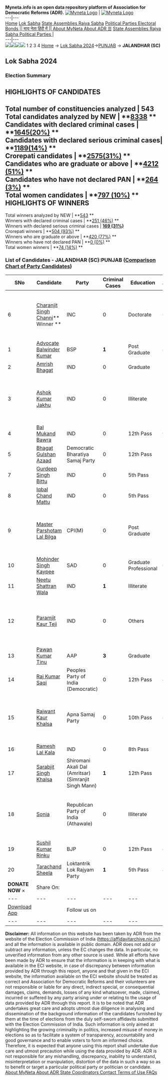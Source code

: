 **Myneta.info is an open data repository platform of Association for Democratic Reforms (ADR).**
[![Myneta Logo](https://www.myneta.info/lib/img/myneta-logo.png)](https://www.myneta.info/) | [![Myneta Logo](https://www.myneta.info/lib/img/adr-logo.png)](https://adrindia.org)  
---|---  
[Home](https://www.myneta.info/) [Lok Sabha](https://www.myneta.info/#ls "Lok Sabha") [ State Assemblies ](https://www.myneta.info/#sa "State Assemblies") [Rajya Sabha](https://www.myneta.info/#rs "Rajya Sabha") [Political Parties ](https://www.myneta.info/party "Political Parties") [ Electoral Bonds ](https://www.myneta.info/electoral_bonds "Electoral Bonds") [ || माय नेता हिंदी में || ](https://translate.google.co.in/translate?prev=hp&hl=en&js=y&u=www.myneta.info&sl=en&tl=hi&history_state0=) [ About MyNeta ](https://adrindia.org/content/about-myneta) [ About ADR ](https://adrindia.org/about-adr/who-we-are) [☰](javascript:void\(0\))
[ State Assemblies ](https://www.myneta.info/#sa "State Assemblies") [ Rajya Sabha ](https://www.myneta.info/#rs "Rajya Sabha") [ Political Parties ](https://www.myneta.info/party "Political Parties")
|   
---|---  
![](https://www.myneta.info/lib/img/banner/banner-1.png)![](https://www.myneta.info/lib/img/banner/banner-2.png)![](https://www.myneta.info/lib/img/banner/banner-3.png)![](https://www.myneta.info/lib/img/banner/banner-4.png)
1  2  3  4 
[Home](https://www.myneta.info/) → [Lok Sabha 2024](https://www.myneta.info/LokSabha2024/)→[PUNJAB](https://www.myneta.info/LokSabha2024/index.php?action=show_constituencies&state_id=28) → **JALANDHAR (SC)**
### 
## Lok Sabha 2024
###  Election Summary 
HIGHLIGHTS OF CANDIDATES  
---  
Total number of constituencies analyzed |  543   
Total candidates analyzed by NEW | **[8338](https://www.myneta.info/LokSabha2024/index.php?action=summary&subAction=candidates_analyzed&sort=candidate#summary) **  
Candidates with declared criminal cases | **[1645(20%)](https://www.myneta.info/LokSabha2024/index.php?action=summary&subAction=crime&sort=candidate#summary) **  
Candidates with declared serious criminal cases| **[1189(14%)](https://www.myneta.info/LokSabha2024/index.php?action=summary&subAction=serious_crime&sort=candidate#summary) **  
Crorepati candidates | **[2575(31%)](https://www.myneta.info/LokSabha2024/index.php?action=summary&subAction=crorepati&sort=candidate#summary) **  
Candidates who are graduate or above | **[4212 (51%)](https://www.myneta.info/LokSabha2024/index.php?action=summary&subAction=education&sort=candidate#summary) **  
Candidates who have not declared PAN | **[264 (3%)](https://www.myneta.info/LokSabha2024/index.php?action=summary&subAction=without_pan&sort=candidate#summary) **  
Total women candidates | **[797 (10%)](https://www.myneta.info/LokSabha2024/index.php?action=summary&subAction=women_candidate&sort=candidate#summary) **  
HIGHLIGHTS OF WINNERS  
---  
Total winners analyzed by NEW | **[543](https://www.myneta.info/LokSabha2024/index.php?action=summary&subAction=winner_analyzed&sort=candidate#summary) **  
Winners with declared criminal cases | **[251 (46%)](https://www.myneta.info/LokSabha2024/index.php?action=summary&subAction=winner_crime&sort=candidate#summary) **  
Winners with declared serious criminal cases | **[169 (31%)](https://www.myneta.info/LokSabha2024/index.php?action=summary&subAction=winner_serious_crime&sort=candidate#summary)**  
Crorepati winners | **[504 (93%)](https://www.myneta.info/LokSabha2024/index.php?action=summary&subAction=winner_crorepati&sort=candidate#summary) **  
Winners who are graduate or above | **[420 (77%)](https://www.myneta.info/LokSabha2024/index.php?action=summary&subAction=winner_education&sort=candidate#summary) **  
Winners who have not declared PAN | **[0 (0%)](https://www.myneta.info/LokSabha2024/index.php?action=summary&subAction=winner_without_pan&sort=candidate#summary) **  
Total women winners | **[74 (14%)](https://www.myneta.info/LokSabha2024/index.php?action=summary&subAction=winner_women&sort=candidate#summary) **  
### List of Candidates - JALANDHAR (SC):PUNJAB ([Comparison Chart of Party Candidates](https://www.myneta.info/LokSabha2024/comparisonchart.php?constituency_id=342))
SNo | Candidate| Party| Criminal Cases| Education| Age| Total Assets| Liabilities  
---|---|---|---|---|---|---|---  
6  | [Charanjit Singh Channi](https://www.myneta.info/LokSabha2024/candidate.php?candidate_id=8738)** Winner ** | INC | 0 | Doctorate| 61 | ![](https://myneta.info/image_v2.php?myneta_folder=LokSabha2024&candidate_id=8738&col=ta) | ![](https://myneta.info/image_v2.php?myneta_folder=LokSabha2024&candidate_id=8738&col=lia)  
1  | [ Advocate Balwinder Kumar](https://www.myneta.info/LokSabha2024/candidate.php?candidate_id=8894) | BSP | **1** | Post Graduate| 45 | Rs 49,72,497 ~ 49 Lacs+ | Rs 0 ~   
2  | [Amrish Bhagat](https://www.myneta.info/LokSabha2024/candidate.php?candidate_id=8890) | IND | 0 | Graduate| 57 | Rs 7,68,000 ~ 7 Lacs+ | Rs 0 ~   
3  | [Ashok Kumar Jakhu](https://www.myneta.info/LokSabha2024/candidate.php?candidate_id=9666) | IND | 0 | Illiterate| 55 | ![](https://myneta.info/image_v2.php?myneta_folder=LokSabha2024&candidate_id=9666&col=ta) | ![](https://myneta.info/image_v2.php?myneta_folder=LokSabha2024&candidate_id=9666&col=lia)  
4  | [Bal Mukand Bawra](https://www.myneta.info/LokSabha2024/candidate.php?candidate_id=8895) | IND | 0 | 12th Pass| 61 | Rs 1,00,90,000 ~ 1 Crore+ | Rs 0 ~   
5  | [Bhagat Gulshan Azaad](https://www.myneta.info/LokSabha2024/candidate.php?candidate_id=8899) | Democratic Bharatiya Samaj Party | 0 | 12th Pass| 39 | Rs 46,500 ~ 46 Thou+ | Rs 0 ~   
7  | [Gurdeep Singh Bittu](https://www.myneta.info/LokSabha2024/candidate.php?candidate_id=8897) | IND | 0 | 5th Pass| 55 | Rs 11,77,000 ~ 11 Lacs+ | Rs 0 ~   
8  | [Iqbal Chand Mattu](https://www.myneta.info/LokSabha2024/candidate.php?candidate_id=8892) | IND | 0 | 5th Pass| 59 | Rs 46,49,879 ~ 46 Lacs+ | Rs 5,63,500 ~ 5 Lacs+  
9  | [Master Parshotam Lal Bilga](https://www.myneta.info/LokSabha2024/candidate.php?candidate_id=8900) | CPI(M) | 0 | Post Graduate| 73 | ![](https://myneta.info/image_v2.php?myneta_folder=LokSabha2024&candidate_id=8900&col=ta) | ![](https://myneta.info/image_v2.php?myneta_folder=LokSabha2024&candidate_id=8900&col=lia)  
10  | [Mohinder Singh Kaypee](https://www.myneta.info/LokSabha2024/candidate.php?candidate_id=8898) | SAD | 0 | Graduate Professional| 67 | Rs 11,63,01,173 ~ 11 Crore+ | Rs 53,72,432 ~ 53 Lacs+  
11  | [Neetu Shattran Wala](https://www.myneta.info/LokSabha2024/candidate.php?candidate_id=8903) | IND | **1** | Illiterate| 39 | Rs 80,000 ~ 80 Thou+ | Rs 0 ~   
12  | [Paramjit Kaur Teji](https://www.myneta.info/LokSabha2024/candidate.php?candidate_id=8902) | IND | 0 | Others| 51 | ![](https://myneta.info/image_v2.php?myneta_folder=LokSabha2024&candidate_id=8902&col=ta) | ![](https://myneta.info/image_v2.php?myneta_folder=LokSabha2024&candidate_id=8902&col=lia)  
13  | [Pawan Kumar Tinu](https://www.myneta.info/LokSabha2024/candidate.php?candidate_id=8739) | AAP | **3** | Graduate| 58 | Rs 4,59,86,674 ~ 4 Crore+ | Rs 1,27,24,622 ~ 1 Crore+  
14  | [Raj Kumar Saqi](https://www.myneta.info/LokSabha2024/candidate.php?candidate_id=8901) | Peoples Party of India (Democratic) | 0 | 12th Pass| 41 | Rs 71,047 ~ 71 Thou+ | Rs 55,000 ~ 55 Thou+  
15  | [Rajwant Kaur Khalsa](https://www.myneta.info/LokSabha2024/candidate.php?candidate_id=8896) | Apna Samaj Party | 0 | 10th Pass| 41 | ![](https://myneta.info/image_v2.php?myneta_folder=LokSabha2024&candidate_id=8896&col=ta) | ![](https://myneta.info/image_v2.php?myneta_folder=LokSabha2024&candidate_id=8896&col=lia)  
16  | [Ramesh Lal Kala](https://www.myneta.info/LokSabha2024/candidate.php?candidate_id=8891) | IND | 0 | 8th Pass| 57 | Rs 36,000 ~ 36 Thou+ | Rs 0 ~   
17  | [Sarabjit Singh Khalsa](https://www.myneta.info/LokSabha2024/candidate.php?candidate_id=8893) | Shiromani Akali Dal (Amritsar)(Simranjit Singh Mann) | **1** | 12th Pass| 35 | Rs 40,000 ~ 40 Thou+ | Rs 53,000 ~ 53 Thou+  
18  | [Sonia](https://www.myneta.info/LokSabha2024/candidate.php?candidate_id=8889) | Republican Party of India (Athawale) | 0 | Illiterate| 50 | ![](https://myneta.info/image_v2.php?myneta_folder=LokSabha2024&candidate_id=8889&col=ta) | ![](https://myneta.info/image_v2.php?myneta_folder=LokSabha2024&candidate_id=8889&col=lia)  
19  | [Sushil Kumar Rinku](https://www.myneta.info/LokSabha2024/candidate.php?candidate_id=8737) | BJP | 0 | 12th Pass| 49 | Rs 1,53,55,933 ~ 1 Crore+ | Rs 57,35,196 ~ 57 Lacs+  
20  | [Tarachand Sheela](https://www.myneta.info/LokSabha2024/candidate.php?candidate_id=8888) | Loktantrik Lok Rajyam Party | **1** | 5th Pass| 43 | Rs 18,60,000 ~ 18 Lacs+ | Rs 0 ~   
|  **DONATE NOW** × |  Share On:  | [](https://api.whatsapp.com/send?text=https%3A%2F%2Fmyneta.info%2Fpunjab2022%2Findex.php%3Faction%3Dshow_constituencies%26state_id%3D19) | [](https://www.facebook.com/sharer/sharer.php?u=https%3A%2F%2Fmyneta.info%2Fpunjab2022%2Findex.php%3Faction%3Dshow_constituencies%26state_id%3D19) | [](https://twitter.com/share?url=https%3A%2F%2Fmyneta.info%2Fpunjab2022%2Findex.php%3Faction%3Dshow_constituencies%26state_id%3D19)  
---|---|---|---|---  
| [ Download App ](https://play.google.com/store/apps/details?id=com.webrosoft.myneta1&pcampaignid=pcampaignidMKT-Other-global-all-co-prtnr-py-PartBadge-Mar2515-1) | [](https://play.google.com/store/apps/details?id=com.webrosoft.myneta1&pcampaignid=pcampaignidMKT-Other-global-all-co-prtnr-py-PartBadge-Mar2515-1) |  Follow us on  | [](https://www.facebook.com/adrindia.org/) | [](https://twitter.com/adrspeaks) | [](https://groups.google.com/g/national-election-watch?hl=en&pli=1) | [](https://www.instagram.com/adrspeaks/) | [](https://www.youtube.com/user/adrspeaks) | [](https://sharechat.com/profile/adrspeaks)  
---|---|---|---|---|---|---|---|---  
**Disclaimer:** All information on this website has been taken by ADR from the website of the Election Commission of India (https://affidavitarchive.nic.in/) and all the information is available in public domain. ADR does not add or subtract any information, unless the EC changes the data. In particular, no unverified information from any other source is used. While all efforts have been made by ADR to ensure that the information is in keeping with what is available in the ECI website, in case of discrepancy between information provided by ADR through this report, anyone and that given in the ECI website, the information available on the ECI website should be treated as correct and Association for Democratic Reforms and their volunteers are not responsible or liable for any direct, indirect special, or consequential damages, claims, demands, losses of any kind whatsoever, made, claimed, incurred or suffered by any party arising under or relating to the usage of data provided by ADR through this report. It is to be noted that ADR undertakes great care and adopts utmost due diligence in analysing and dissemination of the background information of the candidates furnished by them at the time of elections from the duly self-sworn affidavits submitted with the Election Commission of India. Such information is only aimed at highlighting the growing criminality in politics, increased misuse of money in elections so as to facilitate a system of transparency, accountability and good governance and to enable voters to form an informed choice. Therefore, it is expected that anyone using this report shall undertake due care and utmost precaution while using the data provided by ADR. ADR is not responsible for any mishandling, discrepancy, inability to understand, misinterpretation or manipulation, distortion of the data in such a way so as to benefit or target a particular political party or politician or candidate. 
[ About MyNeta ](https://adrindia.org/content/about-myneta) [ About ADR ](https://adrindia.org/about-adr/who-we-are) [ State Coordinators ](https://adrindia.org/about-adr/state-coordinators) [ Contact ](https://adrindia.org/contact-us) [ Terms of Use ](https://adrindia.org/content/adr-terms-use) [ FAQs ](https://adrindia.org/content/faqs)
